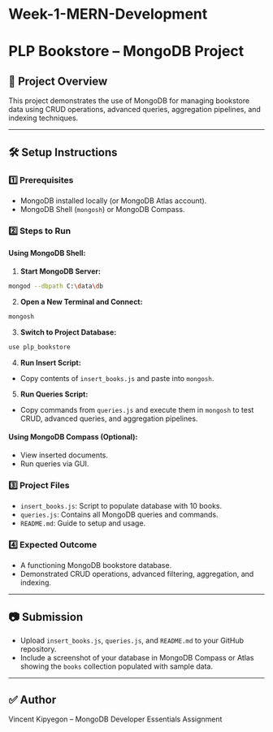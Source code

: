 # Week-1-MERN-Development
# PLP Bookstore – MongoDB Project

## 📖 Project Overview
This project demonstrates the use of MongoDB for managing bookstore data using CRUD operations, advanced queries, aggregation pipelines, and indexing techniques.

---

## 🛠️ Setup Instructions

### 1️⃣ Prerequisites
- MongoDB installed locally (or MongoDB Atlas account).
- MongoDB Shell (`mongosh`) or MongoDB Compass.

### 2️⃣ Steps to Run

#### **Using MongoDB Shell:**

1. **Start MongoDB Server:**
```bash
mongod --dbpath C:\data\db
```

2. **Open a New Terminal and Connect:**
```bash
mongosh
```

3. **Switch to Project Database:**
```js
use plp_bookstore
```

4. **Run Insert Script:**
- Copy contents of `insert_books.js` and paste into `mongosh`.

5. **Run Queries Script:**
- Copy commands from `queries.js` and execute them in `mongosh` to test CRUD, advanced queries, and aggregation pipelines.

#### **Using MongoDB Compass (Optional):**
- View inserted documents.
- Run queries via GUI.

### 3️⃣ Project Files
- `insert_books.js`: Script to populate database with 10 books.
- `queries.js`: Contains all MongoDB queries and commands.
- `README.md`: Guide to setup and usage.

### 4️⃣ Expected Outcome
- A functioning MongoDB bookstore database.
- Demonstrated CRUD operations, advanced filtering, aggregation, and indexing.

---

## 📷 Submission
- Upload `insert_books.js`, `queries.js`, and `README.md` to your GitHub repository.
- Include a screenshot of your database in MongoDB Compass or Atlas showing the `books` collection populated with sample data.

---

## ✅ Author
Vincent Kipyegon – MongoDB Developer Essentials Assignment
